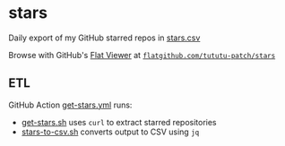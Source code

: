 # stars

Daily export of my GitHub starred repos in [stars.csv](stars.csv)

Browse with GitHub's [Flat Viewer](https://github.com/githubocto/flat-viewer) at [`flatgithub.com/tututu-patch/stars`](https://flatgithub.com/tututu-patch/stars?filename=stars.csv&sort=%20starred_at%2Cdesc)

## ETL

GitHub Action [get-stars.yml](.github/workflows/get-stars.yml) runs:

 - [get-stars.sh](etl/get-stars.sh) uses `curl` to extract starred repositories 
 - [stars-to-csv.sh](etl/stars-to-csv.sh) converts output to CSV using `jq`
